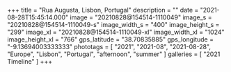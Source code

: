 +++
title = "Rua Augusta, Lisbon, Portugal"
description = ""
date = "2021-08-28T15:45:14.000"
image = "20210828@154514-1110049"
image_s = "20210828@154514-1110049-s"
image_width_s = "400"
image_height_s = "299"
image_xl = "20210828@154514-1110049-xl"
image_width_xl = "1024"
image_height_xl = "766"
gps_latitude = "38.70835885"
gps_longitude = "-9.13694003333333"
phototags = [ "2021", "2021-08", "2021-08-28", "Europe", "Lisbon", "Portugal", "afternoon", "summer" ]
galleries = [ "2021 Timeline" ]
+++
